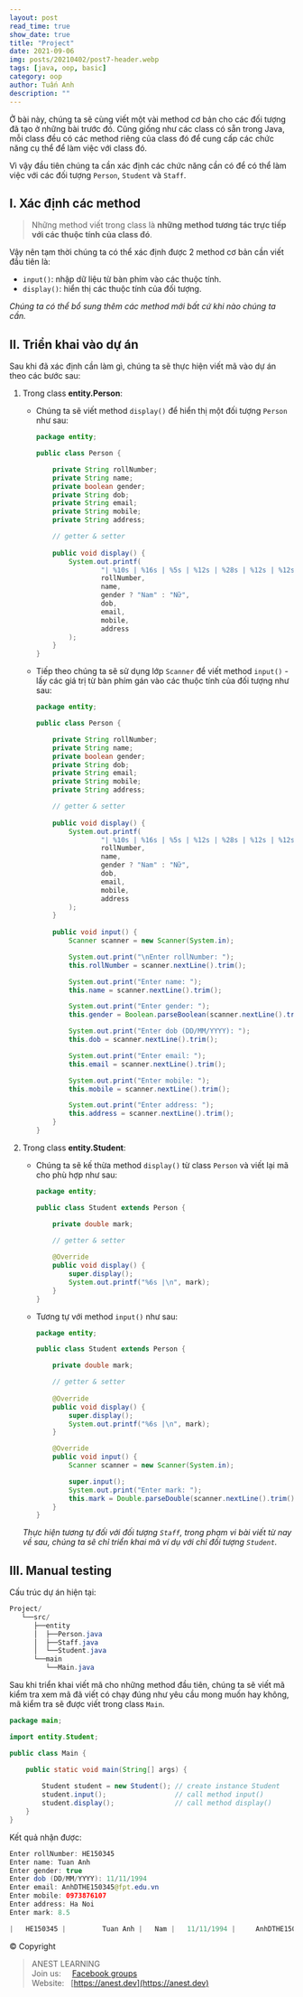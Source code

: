 ```yaml
---
layout: post
read_time: true
show_date: true
title: "Project"
date: 2021-09-06
img: posts/20210402/post7-header.webp
tags: [java, oop, basic]
category: oop
author: Tuấn Anh
description: ""
---
```


Ở bài này, chúng ta sẽ cùng viết một vài method cơ bản cho các đối tượng đã tạo ở những bài trước đó. Cũng giống như các class có sẵn trong Java, mỗi class đều có các method riêng của class đó để cung cấp các chức năng cụ thể để làm việc với class đó.

Vì vậy đầu tiên chúng ta cần xác định các chức năng cần có để có thể làm việc với các đối tượng `Person`, `Student` và `Staff`.

## I. Xác định các method

> Những method viết trong class là **những method tương tác trực tiếp với các thuộc tính của class đó**.

Vậy nên tạm thời chúng ta có thể xác định được 2 method cơ bản cần viết đầu tiên là:

- `input()`: nhập dữ liệu từ bàn phím vào các thuộc tính.
- `display()`: hiển thị các thuộc tính của đối tượng.

*Chúng ta có thể bổ sung thêm các method mới bất cứ khi nào chúng ta cần.*

## II. Triển khai vào dự án

Sau khi đã xác định cần làm gì, chúng ta sẽ thực hiện viết mã vào dự án theo các bước sau:

1. Trong class **entity.Person**:
    - Chúng ta sẽ viết method `display()` để hiển thị một đối tượng `Person` như sau:

      ```java
      package entity;

      public class Person {

          private String rollNumber;
          private String name;
          private boolean gender;
          private String dob;
          private String email;
          private String mobile;
          private String address;

          // getter & setter
          
          public void display() {
              System.out.printf(
                      "| %10s | %16s | %5s | %12s | %28s | %12s | %12s |",
                      rollNumber,
                      name,
                      gender ? "Nam" : "Nữ",
                      dob,
                      email,
                      mobile,
                      address
              );
          }
      }
      ```

    - Tiếp theo chúng ta sẽ sử dụng lớp `Scanner` để viết method `input()` - lấy các giá trị từ bàn phím gán vào các thuộc tính của đối tượng như sau:

      ```java
      package entity;

      public class Person {

          private String rollNumber;
          private String name;
          private boolean gender;
          private String dob;
          private String email;
          private String mobile;
          private String address;

          // getter & setter
          
          public void display() {
              System.out.printf(
                      "| %10s | %16s | %5s | %12s | %28s | %12s | %12s |",
                      rollNumber,
                      name,
                      gender ? "Nam" : "Nữ",
                      dob,
                      email,
                      mobile,
                      address
              );
          }
          
          public void input() {
              Scanner scanner = new Scanner(System.in);

              System.out.print("\nEnter rollNumber: ");
              this.rollNumber = scanner.nextLine().trim();

              System.out.print("Enter name: ");
              this.name = scanner.nextLine().trim();

              System.out.print("Enter gender: ");
              this.gender = Boolean.parseBoolean(scanner.nextLine().trim());

              System.out.print("Enter dob (DD/MM/YYYY): ");
              this.dob = scanner.nextLine().trim();

              System.out.print("Enter email: ");
              this.email = scanner.nextLine().trim();

              System.out.print("Enter mobile: ");
              this.mobile = scanner.nextLine().trim();

              System.out.print("Enter address: ");
              this.address = scanner.nextLine().trim();
          }
      }
      ```

1. Trong class **entity.Student**:
    - Chúng ta sẽ kế thừa method `display()` từ class `Person` và viết lại mã cho phù hợp như sau:

      ```java
      package entity;

      public class Student extends Person {

          private double mark;

          // getter & setter
          
          @Override
          public void display() {
              super.display();
              System.out.printf("%6s |\n", mark);
          }
      }
      ```

    - Tương tự với method `input()` như sau:

      ```java
      package entity;

      public class Student extends Person {

          private double mark;

          // getter & setter
          
          @Override
          public void display() {
              super.display();
              System.out.printf("%6s |\n", mark);
          }

          @Override
          public void input() {
              Scanner scanner = new Scanner(System.in);

              super.input();
              System.out.print("Enter mark: ");
              this.mark = Double.parseDouble(scanner.nextLine().trim());
          }
      }
      ```

    *Thực hiện tương tự đối với đối tượng `Staff`, trong phạm vi bài viết từ nay về sau, chúng ta sẽ chỉ triển khai mã ví dụ với chỉ đối tượng `Student`.*

## III. Manual testing

Cấu trúc dự án hiện tại:

```java
Project/
   └──src/  
      ├──entity
      │  ├──Person.java
      │  ├──Staff.java
      │  └──Student.java
      └──main 
         └──Main.java
```

Sau khi triển khai viết mã cho những method đầu tiên, chúng ta sẽ viết mã kiểm tra xem mã đã viết có chạy đúng như yêu cầu mong muốn hay không, mã kiểm tra sẽ được viết trong class `Main`.

```java
package main;

import entity.Student;

public class Main {

    public static void main(String[] args) {
    
        Student student = new Student(); // create instance Student
        student.input();                 // call method input()
        student.display();               // call method display()
    }
}
```

Kết quả nhận được:

```java
Enter rollNumber: HE150345
Enter name: Tuan Anh
Enter gender: true
Enter dob (DD/MM/YYYY): 11/11/1994
Enter email: AnhDTHE150345@fpt.edu.vn
Enter mobile: 0973876107
Enter address: Ha Noi
Enter mark: 8.5

|   HE150345 |         Tuan Anh |   Nam |   11/11/1994 |     AnhDTHE150345@fpt.edu.vn |   0973876107 |       Ha Noi |   8.5 |
```

© Copyright
> ANEST LEARNING  
> Join us: &nbsp;&nbsp;&nbsp; [Facebook groups](https://www.facebook.com/groups/anest.learning/)  
> Website: &nbsp; [https://anest.dev](https://anest.dev)  
